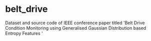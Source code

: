 # belt_drive
Dataset and source code of IEEE conference paper titled 'Belt Drive Condition Monitoring using Generalised Gaussian Distribution based Entropy Features '
